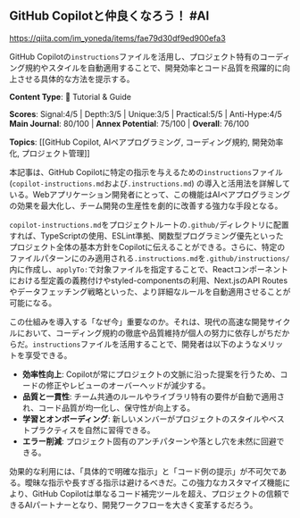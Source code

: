## GitHub Copilotと仲良くなろう！ #AI

https://qiita.com/im_yoneda/items/fae79d30df9ed900efa3

GitHub Copilotの`instructions`ファイルを活用し、プロジェクト特有のコーディング規約やスタイルを自動適用することで、開発効率とコード品質を飛躍的に向上させる具体的な方法を提示する。

**Content Type**: 📖 Tutorial & Guide

**Scores**: Signal:4/5 | Depth:3/5 | Unique:3/5 | Practical:5/5 | Anti-Hype:4/5
**Main Journal**: 80/100 | **Annex Potential**: 75/100 | **Overall**: 76/100

**Topics**: [[GitHub Copilot, AIペアプログラミング, コーディング規約, 開発効率化, プロジェクト管理]]

本記事は、GitHub Copilotに特定の指示を与えるための`instructions`ファイル (`copilot-instructions.md`および`.instructions.md`) の導入と活用法を詳解している。Webアプリケーション開発者にとって、この機能はAIペアプログラミングの効果を最大化し、チーム開発の生産性を劇的に改善する強力な手段となる。

`copilot-instructions.md`をプロジェクトルートの`.github/`ディレクトリに配置すれば、TypeScriptの使用、ESLint準拠、関数型プログラミング優先といったプロジェクト全体の基本方針をCopilotに伝えることができる。さらに、特定のファイルパターンにのみ適用される`.instructions.md`を`.github/instructions/`内に作成し、`applyTo:`で対象ファイルを指定することで、Reactコンポーネントにおける型定義の義務付けやstyled-componentsの利用、Next.jsのAPI Routesやデータフェッチング戦略といった、より詳細なルールを自動適用させることが可能になる。

この仕組みを導入する「なぜ今」重要なのか。それは、現代の高速な開発サイクルにおいて、コーディング規約の徹底や品質維持が個人の努力に依存しがちだからだ。`instructions`ファイルを活用することで、開発者は以下のようなメリットを享受できる。
- **効率性向上**: Copilotが常にプロジェクトの文脈に沿った提案を行うため、コードの修正やレビューのオーバーヘッドが減少する。
- **品質と一貫性**: チーム共通のルールやライブラリ特有の要件が自動で適用され、コード品質が均一化し、保守性が向上する。
- **学習とオンボーディング**: 新しいメンバーがプロジェクトのスタイルやベストプラクティスを自然に習得できる。
- **エラー削減**: プロジェクト固有のアンチパターンや落とし穴を未然に回避できる。

効果的な利用には、「具体的で明確な指示」と「コード例の提示」が不可欠である。曖昧な指示や長すぎる指示は避けるべきだ。この強力なカスタマイズ機能により、GitHub Copilotは単なるコード補完ツールを超え、プロジェクトの信頼できるAIパートナーとなり、開発ワークフローを大きく変革するだろう。
